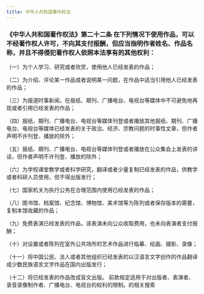 ```yaml
---
title: 中华人共和国著作权法
---
```


### 《中华人共和国著作权法》第二十二条 在下列情况下使用作品，可以不经著作权人许可，不向其支付报酬，但应当指明作者姓名、作品名称，并且不得侵犯著作权人依照本法享有的其他权利：

（一）为个人学习、研究或者欣赏，使用他人已经发表的作品； 

（二）为介绍、评论某一作品或者说明某一问题，在作品中适当引用他人已经发表的作品； 

（三）为报道时事新闻，在报纸、期刊、广播电台、电视台等媒体中不可避免地再现或者引用已经发表的作品； 

（四）报纸、期刊、广播电台、电视台等媒体刊登或者播放其他报纸、期刊、广播电台、电视台等媒体已经发表的关于政治、经济、宗教问题的时事性文章，但作者声明不许刊登、播放的除外； 

（五）报纸、期刊、广播电台、电视台等媒体刊登或者播放在公众集会上发表的讲话，但作者声明不许刊登、播放的除外； 

（六）为学校课堂教学或者科学研究，翻译或者少量复制已经发表的作品，供教学或者科研人员使用，但不得出版发行； 

（七）国家机关为执行公务在合理范围内使用已经发表的作品； 

（八）图书馆、档案馆、纪念馆、博物馆、美术馆等为陈列或者保存版本的需要，复制本馆收藏的作品； 

（九）免费表演已经发表的作品，该表演未向公众收取费用，也未向表演者支付报酬； 

（十）对设置或者陈列在室外公共场所的艺术作品进行临摹、绘画、摄影、录像； 

（十一）将中国公民、法人或者其他组织已经发表的以汉语言文字创作的作品翻译成少数民族语言文字作品在国内出版发行；

（十二）将已经发表的作品改成盲文出版。 前款规定适用于对出版者、表演者、录音录像制作者、广播电台、电视台的权利的限制。的相关搜索